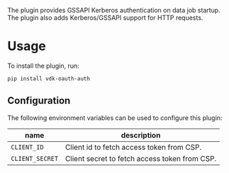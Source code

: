 
The plugin provides GSSAPI Kerberos authentication on data job startup. The plugin also adds Kerberos/GSSAPI support for HTTP requests.

# Usage

To install the plugin, run:

```bash
pip install vdk-oauth-auth
```

## Configuration

The following environment variables can be used to configure this plugin:

| name                | description                                   |
|---------------------|-----------------------------------------------|
| `CLIENT_ID`         | Client id to fetch access token from CSP.     |
| `CLIENT_SECRET`     | Client secret to fetch access token from CSP. |



